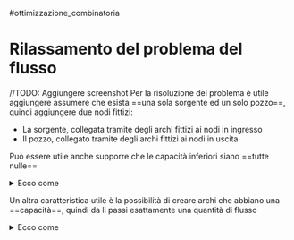 #ottimizzazione_combinatoria 
# Rilassamento del problema del flusso

//TODO: Aggiungere screenshot
Per la risoluzione del problema è utile aggiungere assumere che esista ==una sola sorgente ed un solo pozzo==, quindi aggiungere due nodi fittizi:
- La sorgente, collegata tramite degli archi fittizi ai nodi in ingresso
- Il pozzo, collegato tramite degli archi fittizi ai nodi in uscita

Può essere utile anche supporre che le capacità inferiori siano ==tutte nulle==
<details markdown='1'><summary>Ecco come</summary>

</details>

Un altra caratteristica utile è la possibilità di creare archi che abbiano una ==capacità==, quindi da li passi esattamente una quantità di flusso
<details markdown='1'><summary>Ecco come</summary>

</details>